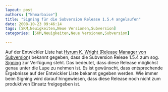 ```yaml
---
layout: post
authors: ["khmarbaise"]
title: "Signing für die Subversion Release 1.5.4 angelaufen"
date: 2008-10-23 09:46:14
tags: [SKM,Neuigkeiten,Neue Versionen,Subversion]
categories: [SKM,Neuigkeiten,Neue Versionen,Subversion]

---
```

Auf der Entwickler Liste hat [Hyrum K. Wright (Release Manager von Subversion)](http://subversion.tigris.org/servlets/ReadMsg?list=dev&msgNo=144435) bekannt gegeben, 
dass die Subversion Releae 1.5.4 zum sog. [Signing](http://subversion.tigris.org/hacking.html#tarball-signing) zur Verfügung steht. 
Das bedeutet, dass diese Release möglichst genau unter die Lupe zu nehmen ist. Es ist gewünscht, dass entsprechende Ergebnisse auf der Entwickler Liste 
bekannt gegeben werden.
Wie immer beim Signing wird darauf hingewiesen, dass diese Release noch nicht zum produktiven Einsatz freigegeben ist.
